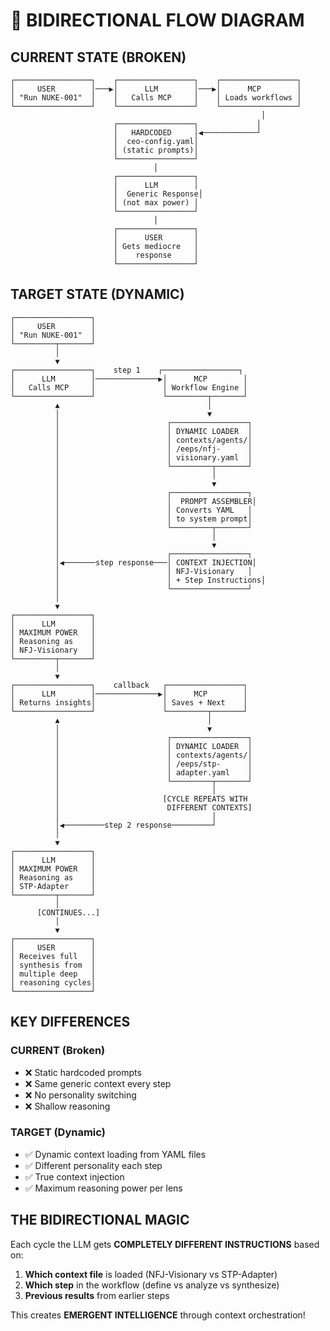 # 🔄 BIDIRECTIONAL FLOW DIAGRAM

## **CURRENT STATE (BROKEN)**
```
┌─────────────────┐    ┌─────────────────┐    ┌─────────────────┐
│     USER        │───▶│      LLM        │───▶│      MCP        │
│ "Run NUKE-001"  │    │   Calls MCP     │    │ Loads workflows │
└─────────────────┘    └─────────────────┘    └─────────────────┘
                                                        │
                       ┌─────────────────┐             │
                       │   HARDCODED     │◀────────────┘
                       │  ceo-config.yaml│
                       │ (static prompts)│
                       └─────────────────┘
                                │
                       ┌─────────────────┐
                       │      LLM        │
                       │  Generic Response│
                       │ (not max power) │
                       └─────────────────┘
                                │
                       ┌─────────────────┐
                       │      USER       │
                       │ Gets mediocre   │
                       │    response     │
                       └─────────────────┘
```

## **TARGET STATE (DYNAMIC)**
```
┌─────────────────┐
│     USER        │
│ "Run NUKE-001"  │
└─────────┬───────┘
          │
          ▼
┌─────────────────┐    step 1    ┌─────────────────┐
│      LLM        │──────────────▶│      MCP        │
│   Calls MCP     │               │ Workflow Engine │
└─────────────────┘               └─────────┬───────┘
          ▲                                 │
          │                                 ▼
          │                        ┌─────────────────┐
          │                        │ DYNAMIC LOADER  │
          │                        │ contexts/agents/│
          │                        │ /eeps/nfj-      │
          │                        │ visionary.yaml  │
          │                        └─────────┬───────┘
          │                                  │
          │                                  ▼
          │                        ┌─────────────────┐
          │                        │  PROMPT ASSEMBLER│
          │                        │ Converts YAML   │
          │                        │ to system prompt│
          │                        └─────────┬───────┘
          │                                  │
          │                                  ▼
          │                        ┌─────────────────┐
          │◀───────step response───│ CONTEXT INJECTION│
          │                        │ NFJ-Visionary   │
          │                        │ + Step Instructions│
          │                        └─────────────────┘
          │
          ▼
┌─────────────────┐
│      LLM        │
│ MAXIMUM POWER   │
│ Reasoning as    │
│ NFJ-Visionary   │
└─────────┬───────┘
          │
          ▼
┌─────────────────┐    callback   ┌─────────────────┐
│      LLM        │──────────────▶│      MCP        │
│ Returns insights│               │ Saves + Next    │
└─────────────────┘               └─────────┬───────┘
          ▲                                 │
          │                                 ▼
          │                        ┌─────────────────┐
          │                        │ DYNAMIC LOADER  │
          │                        │ contexts/agents/│
          │                        │ /eeps/stp-      │
          │                        │ adapter.yaml    │
          │                        └─────────┬───────┘
          │                                  │
          │                       [CYCLE REPEATS WITH
          │                        DIFFERENT CONTEXTS]
          │                                  │
          │◀─────────step 2 response─────────┘
          │
          ▼
┌─────────────────┐
│      LLM        │
│ MAXIMUM POWER   │
│ Reasoning as    │
│ STP-Adapter     │
└─────────┬───────┘
          │
      [CONTINUES...]
          │
          ▼
┌─────────────────┐
│     USER        │
│ Receives full   │
│ synthesis from  │
│ multiple deep   │
│ reasoning cycles│
└─────────────────┘
```

## **KEY DIFFERENCES**

### **CURRENT (Broken)**
- ❌ Static hardcoded prompts
- ❌ Same generic context every step  
- ❌ No personality switching
- ❌ Shallow reasoning

### **TARGET (Dynamic)**
- ✅ Dynamic context loading from YAML files
- ✅ Different personality each step
- ✅ True context injection
- ✅ Maximum reasoning power per lens

## **THE BIDIRECTIONAL MAGIC**
Each cycle the LLM gets **COMPLETELY DIFFERENT INSTRUCTIONS** based on:
1. **Which context file** is loaded (NFJ-Visionary vs STP-Adapter)
2. **Which step** in the workflow (define vs analyze vs synthesize)  
3. **Previous results** from earlier steps

This creates **EMERGENT INTELLIGENCE** through context orchestration!